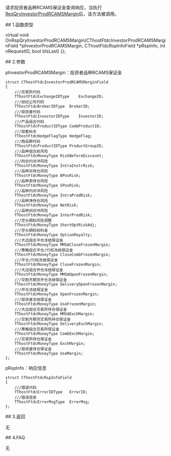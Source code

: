 <p>请求投资者品种RCAMS保证金查询响应，当执行<a href="../../CTHOSTFTDCTRADERSPI/REQQRYINVESTORPRODRCAMSMARGIN/">ReqQryInvestorProdRCAMSMargin</a>后，该方法被调用。</p>
<span class="anchor" id="395b41db-3725-461a-bd96-0df0123a725a"></span>
## 1.函数原型
<p>virtual void OnRspQryInvestorProdRCAMSMargin(CThostFtdcInvestorProdRCAMSMarginField *pInvestorProdRCAMSMargin, CThostFtdcRspInfoField *pRspInfo, int nRequestID, bool bIsLast) {};</p>
<span class="anchor" id="af169ef6-ecf0-4276-b248-f6ce7844917e"></span>
## 2.参数
<p>pInvestorProdRCAMSMargin：投资者品种RCAMS保证金</p>
<pre><code>struct CThostFtdcInvestorProdRCAMSMarginField
{
    ///交易所代码
    TThostFtdcExchangeIDType    ExchangeID;
    ///经纪公司代码
    TThostFtdcBrokerIDType  BrokerID;
    ///投资者代码
    TThostFtdcInvestorIDType    InvestorID;
    ///产品组合代码
    TThostFtdcProductIDType CombProductID;
    ///投套标志
    TThostFtdcHedgeFlagType HedgeFlag;
    ///商品群代码
    TThostFtdcProductIDType ProductGroupID;
    ///品种组合前风险
    TThostFtdcMoneyType RiskBeforeDiscount;
    ///同合约对冲风险
    TThostFtdcMoneyType IntraInstrRisk;
    ///品种买持仓风险
    TThostFtdcMoneyType BPosRisk;
    ///品种卖持仓风险
    TThostFtdcMoneyType SPosRisk;
    ///品种内对冲风险
    TThostFtdcMoneyType IntraProdRisk;
    ///品种净持仓风险
    TThostFtdcMoneyType NetRisk;
    ///品种间对冲风险
    TThostFtdcMoneyType InterProdRisk;
    ///空头期权风险调整
    TThostFtdcMoneyType ShortOptRiskAdj;
    ///空头期权权利金
    TThostFtdcMoneyType OptionRoyalty;
    ///大边组合平仓冻结保证金
    TThostFtdcMoneyType MMSACloseFrozenMargin;
    ///策略组合平仓/行权冻结保证金
    TThostFtdcMoneyType CloseCombFrozenMargin;
    ///平仓/行权冻结保证金
    TThostFtdcMoneyType CloseFrozenMargin;
    ///大边组合开仓冻结保证金
    TThostFtdcMoneyType MMSAOpenFrozenMargin;
    ///交割月期货开仓冻结保证金
    TThostFtdcMoneyType DeliveryOpenFrozenMargin;
    ///开仓冻结保证金
    TThostFtdcMoneyType OpenFrozenMargin;
    ///投资者冻结保证金
    TThostFtdcMoneyType UseFrozenMargin;
    ///大边组合交易所持仓保证金
    TThostFtdcMoneyType MMSAExchMargin;
    ///交割月期货交易所持仓保证金
    TThostFtdcMoneyType DeliveryExchMargin;
    ///策略组合交易所保证金
    TThostFtdcMoneyType CombExchMargin;
    ///交易所持仓保证金
    TThostFtdcMoneyType ExchMargin;
    ///投资者持仓保证金
    TThostFtdcMoneyType UseMargin;
};
</code></pre>
<p>pRspInfo：响应信息</p>
<pre><code>struct CThostFtdcRspInfoField
{
    ///错误代码
    TThostFtdcErrorIDType   ErrorID;
    ///错误信息
    TThostFtdcErrorMsgType  ErrorMsg;
};
</code></pre>
<span class="anchor" id="1b4b0e2c-6fa6-4286-9d1d-b0906209dd74"></span>
## 3.返回
<p>无</p>
<span class="anchor" id="43e33e2c-d081-4d1f-b7ef-a10174c81b72"></span>
## 4.FAQ
<p>无</p>
